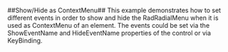 ##Show/Hide as ContextMenu##
This example demonstrates how to set different events in order to show and hide the RadRadialMenu when it is used as ContextMenu of an element. The events could be set via the ShowEventName and HideEventName properties of the control or via KeyBinding.